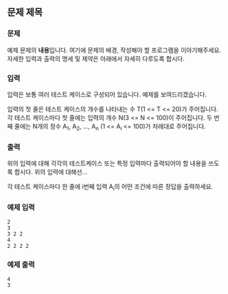 ## 문제 제목

### 문제

예제 문제의 **내용**입니다. 여기에 문제의 배경, 작성해야 할 프로그램을 이야기해주세요.
자세한 입력과 출력의 명세 및 제약은 아래에서 자세히 다루도록 합시다.

### 입력

입력은 보통 여러 테스트 케이스로 구성되어 있습니다. 예제를 보여드리겠습니다.

입력의 첫 줄은 테스트 케이스의 개수를 나타내는 수 T(1 <= T <= 20)가 주어집니다.
각 테스트 케이스마다 첫 줄에는 입력의 개수 N(3 <= N <= 100)이 주어집니다.
두 번째 줄에는 N개의 정수 A<sub>1</sub>, A<sub>2</sub>, …, A<sub>n</sub> (1 <= A<sub>i</sub> <= 100)가 차례대로 주어집니다.

### 출력

위의 입력에 대해 각각의 테스트케이스 또는 특정 입력마다 출력되어야 할 내용을 쓰도록 합시다. 위의 입력에 대해선...

각 테스트 케이스마다 한 줄에 i번째 입력 A<sub>i</sub>의 어떤 조건에 따른 정답을 출력하세요.

### 예제 입력

```
2
3
3 2 2
4
2 2 2 2
```

### 예제 출력

```
4
3
```
